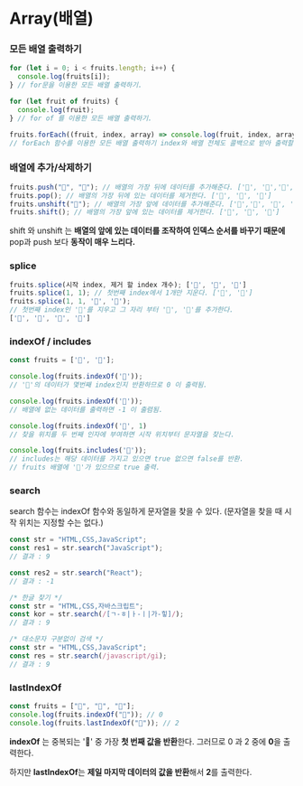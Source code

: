 # Array(배열)

### 모든 배열 출력하기

```jsx
for (let i = 0; i < fruits.length; i++) {
  console.log(fruits[i]);
} // for문을 이용한 모든 배열 출력하기.

for (let fruit of fruits) {
  console.log(fruit);
} // for of 를 이용한 모든 배열 출력하기.

fruits.forEach((fruit, index, array) => console.log(fruit, index, array));
// forEach 함수를 이용한 모든 배열 출력하기 index와 배열 전체도 콜백으로 받아 출력할 수 있다.
```

### 배열에 추가/삭제하기

```jsx
fruits.push("🍉", "🍈"); // 배열의 가장 뒤에 데이터를 추가해준다. ['🍎', '🍌','🍉','🍈']
fruits.pop(); // 배열의 가장 뒤에 있는 데이터를 제거한다. ['🍎', '🍌', '🍉']
fruits.unshift("🍈"); // 배열의 가장 앞에 데이터를 추가해준다. ['🍈','🍎', '🍌', '🍉']
fruits.shift(); // 배열의 가장 앞에 있는 데이터를 제거한다. ['🍎', '🍌', '🍉']
```

shift 와 unshift 는 **배열의 앞에 있는 데이터를 조작하여 인덱스 순서를 바꾸기 때문에** pop과 push 보다 **동작이 매우 느리다.**

### splice

```jsx
fruits.splice(시작 index, 제거 할 index 개수); ['🍎', '🍌', '🍉']
fruits.splice(1, 1); // 첫번째 index에서 1개만 지운다. ['🍎', '🍉']
fruits.splice(1, 1, '🍈', '🍇');
// 첫번째 index인 '🍌'를 지우고 그 자리 부터 '🍈', '🍇'를 추가한다.
['🍎', '🍈', '🍇', '🍉']
```

### indexOf / includes

```jsx
const fruits = ['🍎', '🍌'];

console.log(fruits.indexOf('🍎'));
// '🍎'의 데이터가 몇번째 index인지 반환하므로 0 이 출력됨.

console.log(fruits.indexOf('🥥'));
// 배열에 없는 데이터를 출력하면 -1 이 출렴됨.

console.log(fruits.indexOf('🍌', 1)
// 찾을 위치를 두 번째 인자에 부여하면 시작 위치부터 문자열을 찾는다.

console.log(fruits.includes('🍎'));
// includes는 해당 데이터를 가지고 있으면 true 없으면 false를 반환.
// fruits 배열에 '🍎'가 있으므로 true 출력.
```

### search

search 함수는 indexOf 함수와 동일하게 문자열을 찾을 수 있다.
(문자열을 찾을 때 시작 위치는 지정할 수는 없다.)

```jsx
const str = "HTML,CSS,JavaScript";
const res1 = str.search("JavaScript");
// 결과 : 9

const res2 = str.search("React");
// 결과 : -1

/* 한글 찾기 */
const str = "HTML,CSS,자바스크립트";
const kor = str.search(/[ㄱ-ㅎ|ㅏ-ㅣ|가-힣]/);
// 결과 : 9

/* 대소문자 구분없이 검색 */
const str = "HTML,CSS,JavaScript";
const res = str.search(/javascript/gi);
// 결과 : 9
```

### lastIndexOf

```jsx
const fruits = ["🍎", "🍌", "🍎"];
console.log(fruits.indexOf("🍎")); // 0
console.log(fruits.lastIndexOf("🍎")); // 2
```

**indexOf** 는 중복되는 '🍎' 중 가장 **첫 번째 값을 반환**한다. 그러므로 0 과 2 중에 **0**을 출력한다.

하지만 **lastIndexOf**는 **제일 마지막 데이터의 값을 반환**해서 **2**를 출력한다.
